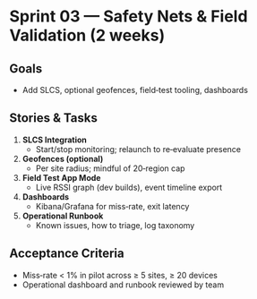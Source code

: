 # Sprint 03 — Safety Nets & Field Validation (2 weeks)

## Goals
- Add SLCS, optional geofences, field‑test tooling, dashboards

## Stories & Tasks
1. **SLCS Integration**
   - Start/stop monitoring; relaunch to re‑evaluate presence
2. **Geofences (optional)**
   - Per site radius; mindful of 20‑region cap
3. **Field Test App Mode**
   - Live RSSI graph (dev builds), event timeline export
4. **Dashboards**
   - Kibana/Grafana for miss‑rate, exit latency
5. **Operational Runbook**
   - Known issues, how to triage, log taxonomy

## Acceptance Criteria
- Miss‑rate < 1% in pilot across ≥ 5 sites, ≥ 20 devices
- Operational dashboard and runbook reviewed by team
